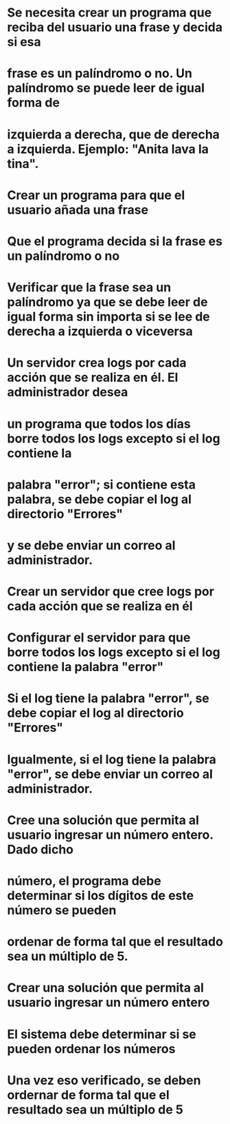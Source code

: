 # Se necesita crear un programa que reciba del usuario una frase y decida si esa
# frase es un palíndromo o no. Un palíndromo se puede leer de igual forma de
# izquierda a derecha, que de derecha a izquierda. Ejemplo: "Anita lava la tina".

# Crear un programa para que el usuario añada una frase 
# Que el programa decida si la frase es un palíndromo o no 
# Verificar que la frase sea un palíndromo ya que se debe leer de igual forma sin importa si se lee de derecha a izquierda o viceversa


# Un servidor crea logs por cada acción que se realiza en él. El administrador desea
# un programa que todos los días borre todos los logs excepto si el log contiene la
# palabra "error"; si contiene esta palabra, se debe copiar el log al directorio "Errores"
# y se debe enviar un correo al administrador.

# Crear un servidor que cree logs por cada acción que se realiza en él
# Configurar el servidor para que borre todos los logs excepto si el log contiene la palabra "error"
# Si el log tiene la palabra "error", se debe copiar el log al directorio "Errores"
# Igualmente, si el log tiene la palabra "error", se debe enviar un correo al administrador.


# Cree una solución que permita al usuario ingresar un número entero. Dado dicho
# número, el programa debe determinar si los dígitos de este número se pueden
# ordenar de forma tal que el resultado sea un múltiplo de 5.

# Crear una solución que permita al usuario ingresar un número entero
# El sistema debe determinar si se pueden ordenar los números 
# Una vez eso verificado, se deben ordernar de forma tal que el resultado sea un múltiplo de 5